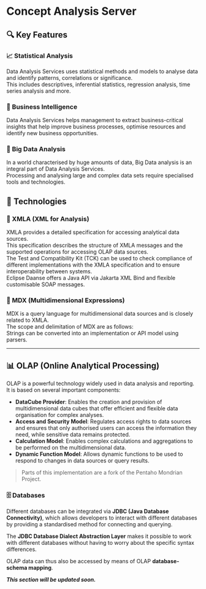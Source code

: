 # Concept Analysis Server

## 🔍 Key Features

### 📈 Statistical Analysis
Data Analysis Services uses statistical methods and models to analyse data and identify patterns, correlations or significance.  
This includes descriptives, inferential statistics, regression analysis, time series analysis and more.

### 💼 Business Intelligence
Data Analysis Services helps management to extract business-critical insights that help improve business processes, optimise resources and identify new business opportunities.

### 💾 Big Data Analysis
In a world characterised by huge amounts of data, Big Data analysis is an integral part of Data Analysis Services.  
Processing and analysing large and complex data sets require specialised tools and technologies.



## 🧩 Technologies

### 📡 XMLA (XML for Analysis)

XMLA provides a detailed specification for accessing analytical data sources.  
This specification describes the structure of XMLA messages and the supported operations for accessing OLAP data sources.  
The Test and Compatibility Kit (TCK) can be used to check compliance of different implementations with the XMLA specification and to ensure interoperability between systems.  
Eclipse Daanse offers a Java API via Jakarta XML Bind and flexible customisable SOAP messages.

### 🧮 MDX (Multidimensional Expressions)

MDX is a query language for multidimensional data sources and is closely related to XMLA.  
The scope and delimitation of MDX are as follows:  
Strings can be converted into an implementation or API model using parsers.

---

## 📊 OLAP (Online Analytical Processing)

OLAP is a powerful technology widely used in data analysis and reporting.  
It is based on several important components:

- **DataCube Provider**: Enables the creation and provision of multidimensional data cubes that offer efficient and flexible data organisation for complex analyses.
- **Access and Security Model**: Regulates access rights to data sources and ensures that only authorised users can access the information they need, while sensitive data remains protected.
- **Calculation Model**: Enables complex calculations and aggregations to be performed on the multidimensional data.
- **Dynamic Function Model**: Allows dynamic functions to be used to respond to changes in data sources or query results.

> Parts of this implementation are a fork of the Pentaho Mondrian Project.


### 🗄️ Databases

Different databases can be integrated via **JDBC (Java Database Connectivity)**, which allows developers to interact with different databases by providing a standardised method for connecting and querying.

The **JDBC Database Dialect Abstraction Layer** makes it possible to work with different databases without having to worry about the specific syntax differences.

OLAP data can thus also be accessed by means of OLAP **database-schema mapping**.


***This section will be updated soon.***
